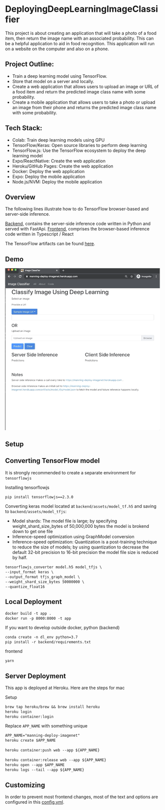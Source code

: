 # DeployingDeepLearningImageClassifier

This project is about creating an application that will take a photo of a food item, then return the image name with an associated probability. This can be a helpful application to aid in food recognition. This application will run on a website on the computer and also on a phone. 

## Project Outline:

- Train a deep learning model using TensorFlow.
- Store that model on a server and locally.
- Create a web application that allows users to upload an image or URL of a food item and return the predicted image class name with some probability.
- Create a mobile application that allows users to take a photo or upload an image from their phone and returns the predicted image class name with some probability.

## Tech Stack:

- Colab: Train deep learning models using GPU
- TensorFlow/Keras: Open source libraries to perform deep learning
- TensorFlow.js: Use the TensorFlow ecosystem to deploy the deep learning model
- Expo/ReactNative: Create the web application
- Heroku/GitHub Pages: Create the web application
- Docker: Deploy the web application
- Expo: Deploy the mobile application
- Node.js/NVM: Deploy the mobile application


## Overview 

The following lines illustrate how to do TensorFlow browser-based and server-side inference.

[Backend](backend), contains the server-side inference code written in Python and served with FastApi.
[Frontend](frontend), comprises the browser-based inference code written in Typescript / React 

The TensorFlow artifacts can be found [here](backend/assets).

## Demo 


![Demo](assets/demo.gif)


## Setup


## Converting TensorFlow model

It is strongly recommended to create a separate environment for `tensorflowjs`

Installing tensorflowjs 
``` 
pip install tensorflowjs==2.3.0
```

Converting keras model located at `backend/assets/model_tf.h5` and saving to `backend/assets/model_tfjs`:

- Model shards: The model file is large; by specifying weight_shard_size_bytes of 50,000,000 bytes the model is brokend down to get one file
- Inference-speed optimization using GraphModel conversion
- Inference-speed optimization: Quantization is a post-training technique to reduce the size of models; by using quantization to decrease the default 32-bit precision to 16-bit precision the model file size is reduced by half.

```
tensorflowjs_converter model.h5 model_tfjs \
--input_format keras \
--output_format tfjs_graph_model \
--weight_shard_size_bytes 50000000 \
--quantize_float16
```

## Local Deployment

```
docker build -t app .
docker run -p 8000:8000 -t app 
```

If you want to develop outside docker,
python (backend)
```
conda create -n dl_env python=3.7 
pip install -r backend/requirements.txt
```

frontend
```
yarn 
```

## Server Deployment

This app is deployed at Heroku.
Here are the steps for mac

Setup 
``` 
brew tap heroku/brew && brew install heroku
heroku login
heroku container:login
```

Replace `APP_NAME` with something unique
```
APP_NAME="manning-deploy-imagenet"
heroku create $APP_NAME

heroku container:push web --app ${APP_NAME}

heroku container:release web --app ${APP_NAME}
heroku open --app $APP_NAME
heroku logs --tail --app ${APP_NAME}
```

## Customizing
In order to prevent most frontend changes, most of the text and options are configured in this [config.yml](config.yaml).

